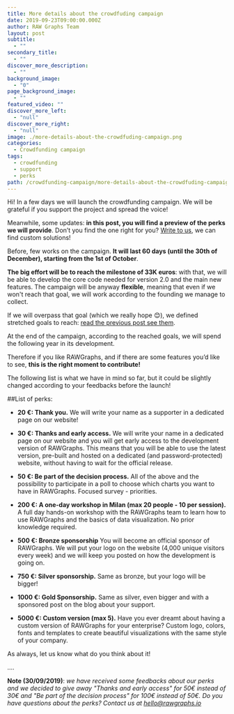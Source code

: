 ```yaml
---
title: More details about the crowdfuding campaign
date: 2019-09-23T09:00:00.000Z
author: RAW Graphs Team
layout: post
subtitle:
  - ""
secondary_title:
  - ""
discover_more_description:
  - ""
background_image:
  - "0"
page_background_image:
  - ""
featured_video: ""
discover_more_left:
  - "null"
discover_more_right:
  - "null"
image: ./more-details-about-the-crowdfuding-campaign.png
categories:
  - Crowdfunding campaign
tags:
  - crowdfunding
  - support
  - perks
path: /crowdfunding-campaign/more-details-about-the-crowdfuding-campaign/
---
```


Hi! In a few days we will launch the crowdfunding campaign. We will be grateful if you support the project and spread the voice!

Meanwhile, some updates: **in this post, you will find a preview of the perks we will provide**. Don’t you find the one right for you? [Write to us](mailto:hello@rawgraphs.io), we can find custom solutions!

Before, few works on the campaign. **It will last 60 days (until the 30th of December), starting from the 1st of October**.

**The big effort will be to reach the milestone of 33K euros**: with that, we will be able to develop the core code needed for version 2.0 and the main new features.
The campaign will be anyway **flexible**, meaning that even if we won't reach that goal, we will work according to the founding we manage to collect.

If we will overpass that goal (which we really hope 😊), we defined stretched goals to reach: [read the previous post see them](https://rawgraphs.io/crowdfunding-campaign/which-are-the-plans-for-rawgraphs-2/#what-if-we-overpass-the-33000-euro-goal).

At the end of the campaign, according to the reached goals, we will spend the following year in its development.

Therefore if you like RAWGraphs, and if there are some features you’d like to see, **this is the right moment to contribute!**

The following list is what we have in mind so far, but it could be slightly changed according to your feedbacks before the launch!

##List of perks:

* **20 €: Thank you.** We will write your name as a supporter in a dedicated page on our website!

* **30 €: Thanks and early access.** We will write your name in a dedicated page on our website and you will get early access to the development version of RAWGraphs. This means that you will be able to use the latest version, pre-built and hosted on a dedicated (and password-protected) website, without having to wait for the official release.

* **50 €: Be part of the decision process.** All of the above and the possibility to participate in a poll to choose which charts you want to have in RAWGraphs. Focused survey - priorities.

* **200 €: A one-day workshop in Milan (max 20 people - 10 per session).** A full day hands-on workshop with the RAWGraphs team to learn how to use RAWGraphs and the basics of data visualization. No prior knowledge required.

* **500 €: Bronze sponsorship** You will become an official sponsor of RAWGraphs. We will put your logo on the website (4,000 unique visitors every week) and we will keep you posted on how the development is going on.

* **750 €: Silver sponsorship.** Same as bronze, but your logo will be bigger!

* **1000 €: Gold Sponsorship.** Same as silver, even bigger and with a sponsored post on the blog about your support.

* **5000 €: Custom version (max 5).** Have you ever dreamt about having a custom version of RAWGraphs for your enterprise? Custom logo, colors, fonts and templates to create beautiful visualizations with the same style of your company.

As always, let us know what do you think about it!

....

**Note (30/09/2019)**: *we have received some feedbacks about our perks and we decided to give away "Thanks and early access" for 50€ instead of 30€ and "Be part of the decision process" for 100€ instead of 50€.
Do you have questions about the perks? Contact us at [hello@rawgraphs.io](mailto:hello@rawgraphs.io)*
